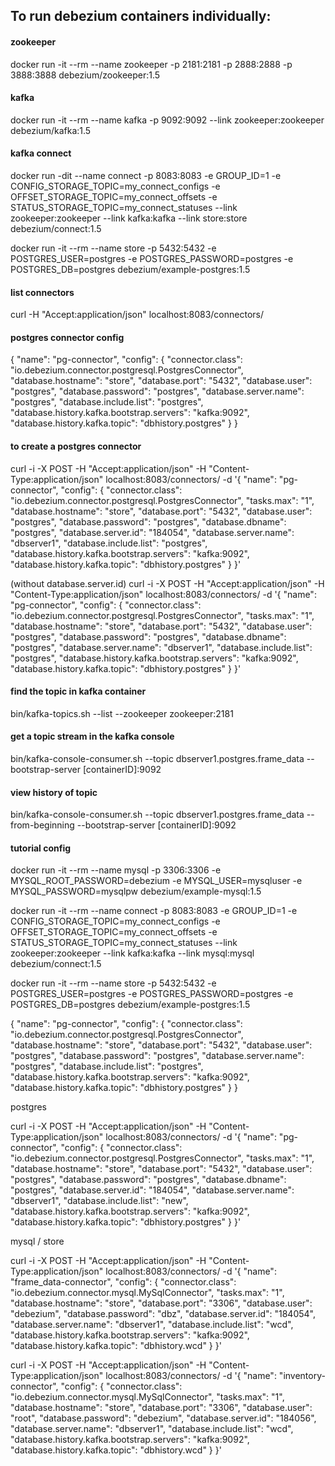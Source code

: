 ## To run debezium containers individually:


#### zookeeper 
docker run -it --rm --name zookeeper -p 2181:2181 -p 2888:2888 -p 3888:3888 debezium/zookeeper:1.5


#### kafka
docker run -it --rm --name kafka -p 9092:9092 --link zookeeper:zookeeper debezium/kafka:1.5

#### kafka connect
docker run -dit --name connect -p 8083:8083 -e GROUP_ID=1 -e CONFIG_STORAGE_TOPIC=my_connect_configs -e OFFSET_STORAGE_TOPIC=my_connect_offsets -e STATUS_STORAGE_TOPIC=my_connect_statuses --link zookeeper:zookeeper --link kafka:kafka --link store:store debezium/connect:1.5


docker run -it --rm --name store -p 5432:5432 -e POSTGRES_USER=postgres -e POSTGRES_PASSWORD=postgres -e POSTGRES_DB=postgres debezium/example-postgres:1.5





#### list connectors
curl -H "Accept:application/json" localhost:8083/connectors/



#### postgres connector config

{
	"name": "pg-connector",
	"config": {
		"connector.class": "io.debezium.connector.postgresql.PostgresConnector",
		"database.hostname": "store",
		"database.port": "5432",
		"database.user": "postgres",
		"database.password": "postgres",
		"database.server.name": "postgres",
		"database.include.list": "postgres",
		"database.history.kafka.bootstrap.servers": "kafka:9092",
		"database.history.kafka.topic": "dbhistory.postgres"
	}
}


#### to create a postgres connector
curl -i -X POST -H "Accept:application/json" -H "Content-Type:application/json" localhost:8083/connectors/ -d '{ "name": "pg-connector", "config": { "connector.class": "io.debezium.connector.postgresql.PostgresConnector", "tasks.max": "1", "database.hostname": "store", "database.port": "5432", "database.user": "postgres", "database.password": "postgres", "database.dbname": "postgres", "database.server.id": "184054", "database.server.name": "dbserver1", "database.include.list": "postgres", "database.history.kafka.bootstrap.servers": "kafka:9092", "database.history.kafka.topic": "dbhistory.postgres" } }'

(without database.server.id)
curl -i -X POST -H "Accept:application/json" -H "Content-Type:application/json" localhost:8083/connectors/ -d '{ "name": "pg-connector", "config": { "connector.class": "io.debezium.connector.postgresql.PostgresConnector", "tasks.max": "1", "database.hostname": "store", "database.port": "5432", "database.user": "postgres", "database.password": "postgres", "database.dbname": "postgres", "database.server.name": "dbserver1", "database.include.list": "postgres", "database.history.kafka.bootstrap.servers": "kafka:9092", "database.history.kafka.topic": "dbhistory.postgres" } }'

#### find the topic in kafka container
bin/kafka-topics.sh --list --zookeeper zookeeper:2181

#### get a topic stream in the kafka console
bin/kafka-console-consumer.sh --topic dbserver1.postgres.frame_data --bootstrap-server [containerID]:9092

#### view history of topic 
bin/kafka-console-consumer.sh --topic dbserver1.postgres.frame_data --from-beginning --bootstrap-server [containerID]:9092






#### tutorial config

docker run -it --rm --name mysql -p 3306:3306 -e MYSQL_ROOT_PASSWORD=debezium -e MYSQL_USER=mysqluser -e MYSQL_PASSWORD=mysqlpw debezium/example-mysql:1.5

docker run -it --rm --name connect -p 8083:8083 -e GROUP_ID=1 -e CONFIG_STORAGE_TOPIC=my_connect_configs -e OFFSET_STORAGE_TOPIC=my_connect_offsets -e STATUS_STORAGE_TOPIC=my_connect_statuses --link zookeeper:zookeeper --link kafka:kafka --link mysql:mysql debezium/connect:1.5

docker run -it --rm --name store -p 5432:5432 -e POSTGRES_USER=postgres -e POSTGRES_PASSWORD=postgres -e POSTGRES_DB=postgres debezium/example-postgres:1.5



{
	"name": "pg-connector",
	"config": {
		"connector.class": "io.debezium.connector.postgresql.PostgresConnector",
		"database.hostname": "store",
		"database.port": "5432",
		"database.user": "postgres",
		"database.password": "postgres",
		"database.server.name": "postgres",
		"database.include.list": "postgres",
		"database.history.kafka.bootstrap.servers": "kafka:9092",
		"database.history.kafka.topic": "dbhistory.postgres"
	}
}

postgres

curl -i -X POST -H "Accept:application/json" -H "Content-Type:application/json" localhost:8083/connectors/ -d '{ "name": "pg-connector", "config": { "connector.class": "io.debezium.connector.postgresql.PostgresConnector", "tasks.max": "1", "database.hostname": "store", "database.port": "5432", "database.user": "postgres", "database.password": "postgres", "database.dbname": "postgres", "database.server.id": "184054", "database.server.name": "dbserver1", "database.include.list": "new", "database.history.kafka.bootstrap.servers": "kafka:9092", "database.history.kafka.topic": "dbhistory.postgres" } }'




mysql / store

curl -i -X POST -H "Accept:application/json" -H "Content-Type:application/json" localhost:8083/connectors/ -d '{ "name": "frame_data-connector", "config": { "connector.class": "io.debezium.connector.mysql.MySqlConnector", "tasks.max": "1", "database.hostname": "store", "database.port": "3306", "database.user": "debezium", "database.password": "dbz", "database.server.id": "184054", "database.server.name": "dbserver1", "database.include.list": "wcd", "database.history.kafka.bootstrap.servers": "kafka:9092", "database.history.kafka.topic": "dbhistory.wcd" } }'




curl -i -X POST -H "Accept:application/json" -H "Content-Type:application/json" localhost:8083/connectors/ -d '{ "name": "inventory-connector", "config": { "connector.class": "io.debezium.connector.mysql.MySqlConnector", "tasks.max": "1", "database.hostname": "store", "database.port": "3306", "database.user": "root", "database.password": "debezium", "database.server.id": "184056", "database.server.name": "dbserver1", "database.include.list": "wcd", "database.history.kafka.bootstrap.servers": "kafka:9092", "database.history.kafka.topic": "dbhistory.wcd" } }'